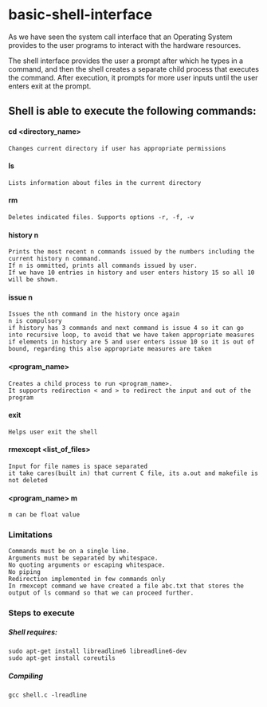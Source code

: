 # basic-shell-interface

As we have seen the system call interface that an Operating System provides to the  user  programs  to  interact  with  the  hardware  resources. 

The  shell interface  provides the  user  a  prompt  after  which  he  types  in  a  command, and  then the  shell creates a separate child process that executes the command. After execution, it prompts for more user inputs until  the  user  enters exit at  the  prompt. 

## Shell  is  able  to execute  the  following commands:
#### cd <directory_name>
	Changes current directory if user has appropriate permissions

#### ls
	Lists information about files in the current directory

#### rm
	Deletes indicated files. Supports options -r, -f, -v

#### history n
	Prints the most recent n commands issued by the numbers including the current history n command. 
	If n is ommitted, prints all commands issued by user.
	If we have 10 entries in history and user enters history 15 so all 10 will be shown.

#### issue n
	Issues the nth command in the history once again
	n is compulsory
	if history has 3 commands and next command is issue 4 so it can go into recursive loop, to avoid that we have taken appropriate measures
	if elements in history are 5 and user enters issue 10 so it is out of bound, regarding this also appropriate measures are taken

#### <program_name>
	Creates a child process to run <program_name>. 
	It supports redirection < and > to redirect the input and out of the program

#### exit
	Helps user exit the shell

#### rmexcept <list_of_files>
	Input for file names is space separated
	it take cares(built in) that current C file, its a.out and makefile is not deleted

#### <program_name> m
	m can be float value

### Limitations
    Commands must be on a single line.
    Arguments must be separated by whitespace.
    No quoting arguments or escaping whitespace.
    No piping
    Redirection implemented in few commands only
    In rmexcept command we have created a file abc.txt that stores the output of ls command so that we can proceed further.


### Steps to execute
##### Shell requires:
	sudo apt-get install libreadline6 libreadline6-dev
	sudo apt-get install coreutils
##### Compiling
	gcc shell.c -lreadline 
